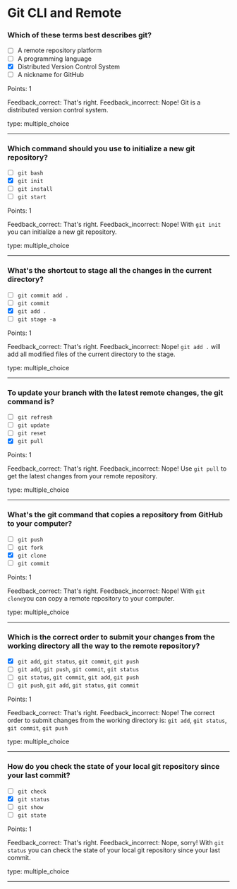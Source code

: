 # Git CLI and Remote

### Which of these terms best describes git?

* [ ] A remote repository platform
* [ ] A programming language
* [x] Distributed Version Control System
* [ ] A nickname for GitHub

Points: 1

Feedback_correct: That's right. Feedback_incorrect: Nope! Git is a distributed version control
system.

type: multiple_choice

---

### Which command should you use to initialize a new git repository?

* [ ] `git bash`
* [x] `git init`
* [ ] `git install`
* [ ] `git start`

Points: 1

Feedback_correct: That's right. Feedback_incorrect: Nope! With `git init` you can initialize a new
git repository.

type: multiple_choice

---

### What's the shortcut to stage all the changes in the current directory?

* [ ] `git commit add .`
* [ ] `git commit`
* [x] `git add .`
* [ ] `git stage -a`

Points: 1

Feedback_correct: That's right. Feedback_incorrect: Nope! `git add .` will add all modified files of
the current directory to the stage.

type: multiple_choice

---

### To update your branch with the latest remote changes, the git command is?

* [ ] `git refresh`
* [ ] `git update`
* [ ] `git reset`
* [x] `git pull`

Points: 1

Feedback_correct: That's right. Feedback_incorrect: Nope! Use `git pull` to get the latest changes
from your remote repository.

type: multiple_choice

---

### What's the git command that copies a repository from GitHub to your computer?

* [ ] `git push`
* [ ] `git fork`
* [x] `git clone`
* [ ] `git commit`

Points: 1

Feedback_correct: That's right. Feedback_incorrect: Nope! With `git clone`you can copy a remote
repository to your computer.

type: multiple_choice

---

### Which is the correct order to submit your changes from the working directory all the way to the remote repository?

* [x] `git add`, `git status`, `git commit`, `git push`
* [ ] `git add`, `git push`, `git commit`, `git status`
* [ ] `git status`, `git commit`, `git add`, `git push`
* [ ] `git push`, `git add`, `git status`, `git commit`

Points: 1

Feedback_correct: That's right. Feedback_incorrect: Nope! The correct order to submit changes from
the working directory is: `git add`, `git status`, `git commit`, `git push`

type: multiple_choice

---

### How do you check the state of your local git repository since your last commit?

* [ ] `git check`
* [x] `git status`
* [ ] `git show`
* [ ] `git state`

Points: 1

Feedback_correct: That's right. Feedback_incorrect: Nope, sorry! With `git status` you can check the
state of your local git repository since your last commit.

type: multiple_choice

---
